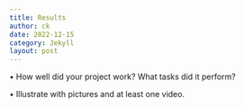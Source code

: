 ```yaml
---
title: Results
author: ck
date: 2022-12-15
category: Jekyll
layout: post
---
```


• How well did your project work? What tasks did it perform?

• Illustrate with pictures and at least one video.

